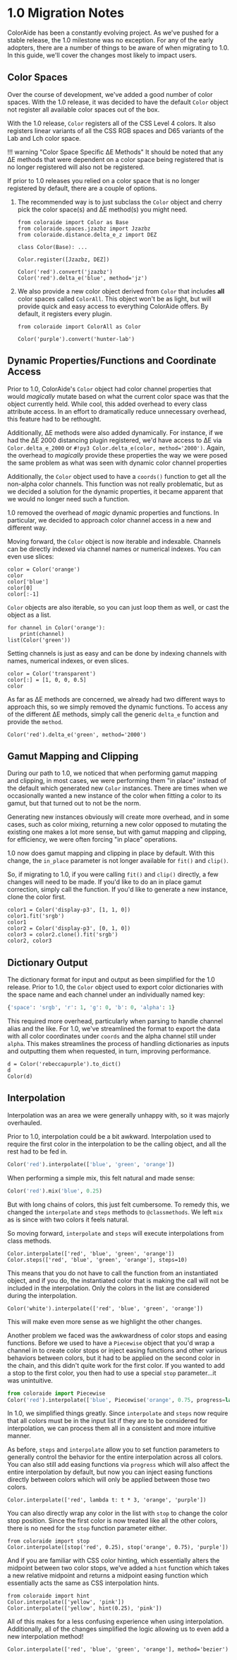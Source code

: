 # 1.0 Migration Notes

ColorAide has been a constantly evolving project. As we've pushed for a stable release, the 1.0 milestone was no
exception. For any of the early adopters, there are a number of things to be aware of when migrating to 1.0. In this
guide, we'll cover the changes most likely to impact users.

## Color Spaces

Over the course of development, we've added a good number of color spaces. With the 1.0 release, it was decided to have
the default `Color` object not register all available color spaces out of the box.

With the 1.0 release, `Color` registers all of the CSS Level 4 colors. It also registers linear variants of all the CSS
RGB spaces and D65 variants of the Lab and Lch color space.

!!! warning "Color Space Specific ∆E Methods"
    It should be noted that any ∆E methods that were dependent on a color space being registered that is no longer
    registered will also not be registered.

If prior to 1.0 releases you relied on a color space that is no longer registered by default, there are a couple of
options.

1. The recommended way is to just subclass the `Color` object and cherry pick the color space(s) and ∆E method(s) you
   might need.

    ```playground
    from coloraide import Color as Base
    from coloraide.spaces.jzazbz import Jzazbz
    from coloraide.distance.delta_e_z import DEZ

    class Color(Base): ...

    Color.register([Jzazbz, DEZ])

    Color('red').convert('jzazbz')
    Color('red').delta_e('blue', method='jz')
    ```

2. We also provide a new color object derived from `Color` that includes **all** color spaces called `ColorAll`. This
  object won't be as light, but will provide quick and easy access to everything ColorAide offers. By default, it
  registers every plugin.

    ```playground
    from coloraide import ColorAll as Color

    Color('purple').convert('hunter-lab')
    ```

## Dynamic Properties/Functions and Coordinate Access

Prior to 1.0, ColorAide's `Color` object had color channel properties that would _magically_ mutate based on what the
current color space was that the object currently held. While cool, this added overhead to every class attribute access.
In an effort to dramatically reduce unnecessary overhead, this feature had to be rethought.

Additionally, ∆E methods were also added dynamically. For instance, if we had the ∆E 2000 distancing plugin registered,
we'd have access to ∆E via `Color.delta_e_2000` or `#!py3 Color.delta_e(color, method='2000')`. Again, the overhead
to _magically_ provide these properties the way we were posed the same problem as what was seen with dynamic color
channel properties

Additionally, the `Color` object used to have a `coords()` function to get all the non-alpha color channels. This
function was not really problematic, but as we decided a solution for the dynamic properties, it became apparent that
we would no longer need such a function.

1.0 removed the overhead of _magic_ dynamic properties and functions. In particular, we decided to approach color
channel access in a new and different way.

Moving forward, the `Color` object is now iterable and indexable. Channels can be directly indexed via channel names
or numerical indexes. You can even use slices:

```playground
color = Color('orange')
color
color['blue']
color[0]
color[:-1]
```

`Color` objects are also iterable, so you can just loop them as well, or cast the object as a list.

```playground
for channel in Color('orange'):
    print(channel)
list(Color('green'))
```

Setting channels is just as easy and can be done by indexing channels with names, numerical indexes, or even slices.

```playground
color = Color('transparent')
color[:] = [1, 0, 0, 0.5]
color
```

As far as ∆E methods are concerned, we already had two different ways to approach this, so we simply removed the
dynamic functions. To access any of the different ∆E methods, simply call the generic `delta_e` function and provide
the `method`.

```playground
Color('red').delta_e('green', method='2000')
```

## Gamut Mapping and Clipping

During our path to 1.0, we noticed that when performing gamut mapping and clipping, in most cases, we were performing
them "in place" instead of the default which generated new `Color` instances. There are times when we occasionally
wanted a new instance of the color when fitting a color to its gamut, but that turned out to not be the norm.

Generating new instances obviously will create more overhead, and in some cases, such as color mixing, returning a new
color opposed to mutating the existing one makes a lot more sense, but with gamut mapping and clipping, for efficiency,
we were often forcing "in place" operations.

1.0 now does gamut mapping and clipping in place by default. With this change, the `in_place` parameter is not longer
available for `fit()` and `clip()`.

So, if migrating to 1.0, if you were calling `fit()` and `clip()` directly, a few changes will need to be made. If you'd
like to do an in place gamut correction, simply call the function. If you'd like to generate a new instance, clone the
color first.

```playground
color1 = Color('display-p3', [1, 1, 0])
color1.fit('srgb')
color1
color2 = Color('display-p3', [0, 1, 0])
color3 = color2.clone().fit('srgb')
color2, color3
```

## Dictionary Output

The dictionary format for input and output as been simplified for the 1.0 release. Prior to 1.0, the `Color` object
used to export color dictionaries with the space name and each channel under an individually named key:

```py
{'space': 'srgb', 'r': 1, 'g': 0, 'b': 0, 'alpha': 1}
```

This required more overhead, particularly when parsing to handle channel alias and the like. For 1.0, we've streamlined
the format to export the data with all color coordinates under `coords` and the alpha channel still under `alpha`. This
makes streamlines the process of handling dictionaries as inputs and outputting them when requested, in turn, improving
performance.

```playground
d = Color('rebeccapurple').to_dict()
d
Color(d)
```

## Interpolation

Interpolation was an area we were generally unhappy with, so it was majorly overhauled.

Prior to 1.0, interpolation could be a bit awkward. Interpolation used to require the first color in the interpolation
to be the calling object, and all the rest had to be fed in.

```py
Color('red').interpolate(['blue', 'green', 'orange'])
```

When performing a simple mix, this felt natural and made sense:

```py
Color('red').mix('blue', 0.25)
```

But with long chains of colors, this just felt cumbersome. To remedy this, we changed the `interpolate` and `steps`
methods to `@classmethods`. We left `mix` as is since with two colors it feels natural.

So moving forward, `interpolate` and `steps` will execute interpolations from class methods.

```playground
Color.interpolate(['red', 'blue', 'green', 'orange'])
Color.steps(['red', 'blue', 'green', 'orange'], steps=10)
```

This means that you do not have to call the function from an instantiated object, and if you do, the instantiated color
that is making the call will not be included in the interpolation. Only the colors in the list are considered during the
interpolation.

```playground
Color('white').interpolate(['red', 'blue', 'green', 'orange'])
```

This will make even more sense as we highlight the other changes.

Another problem we faced was the awkwardness of color stops and easing functions. Before we used to have a `Piecewise`
object that you'd wrap a channel in to create color stops or inject easing functions and other various behaviors between
colors, but it had to be applied on the second color in the chain, and this didn't quite work for the first color.
If you wanted to add a stop to the first color, you then had to use a special `stop` parameter...it was unintuitive.

```py
from coloraide import Piecewise
Color('red').interpolate(['blue', Piecewise('orange', 0.75, progress=lambda t: t * 3), 'purple'], stop=0.25)
```

In 1.0, we simplified things greatly. Since `interpolate` and `steps` now require that all colors must be in the input
list if they are to be considered for interpolation, we can process them all in a consistent and more intuitive manner.

As before, `steps` and `interpolate` allow you to set function parameters to generally control the behavior for the
entire interpolation across all colors. You can also still add easing functions via `progress` which will also affect
the entire interpolation by default, but now you can inject easing functions directly between colors which will only
be applied between those two colors.

```playground
Color.interpolate(['red', lambda t: t * 3, 'orange', 'purple'])
```

You can also directly wrap any color in the list with `stop` to change the color stop position. Since the first color
is now treated like all the other colors, there is no need for the `stop` function parameter either.

```playground
from coloraide import stop
Color.interpolate([stop('red', 0.25), stop('orange', 0.75), 'purple'])
```

And if you are familiar with CSS color hinting, which essentially alters the midpoint between two color stops, we've
added a `hint` function which takes a new relative midpoint and returns a midpoint easing function which essentially
acts the same as CSS interpolation hints.

```playground
from coloraide import hint
Color.interpolate(['yellow', 'pink'])
Color.interpolate(['yellow', hint(0.25), 'pink'])
```

All of this makes for a less confusing experience when using interpolation. Additionally, all of the changes simplified
the logic allowing us to even add a new interpolation method!

```playground
Color.interpolate(['red', 'blue', 'green', 'orange'], method='bezier')
```
